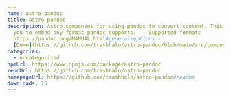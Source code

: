 ```yaml
---
name: astro-pandoc
title: astro-pandoc
description: Astro component for using pandoc to convert content. This allows
  you to embed any format pandoc supports.  - Supported formats
  https://pandoc.org/MANUAL.html#general-options -
  [Demo](https://github.com/trashhalo/astro-pandoc/blob/main/src/components/Demo.
categories:
  - uncategorized
npmUrl: https://www.npmjs.com/package/astro-pandoc
repoUrl: https://github.com/trashhalo/astro-pandoc
homepageUrl: https://github.com/trashhalo/astro-pandoc#readme
downloads: 15
---
```

